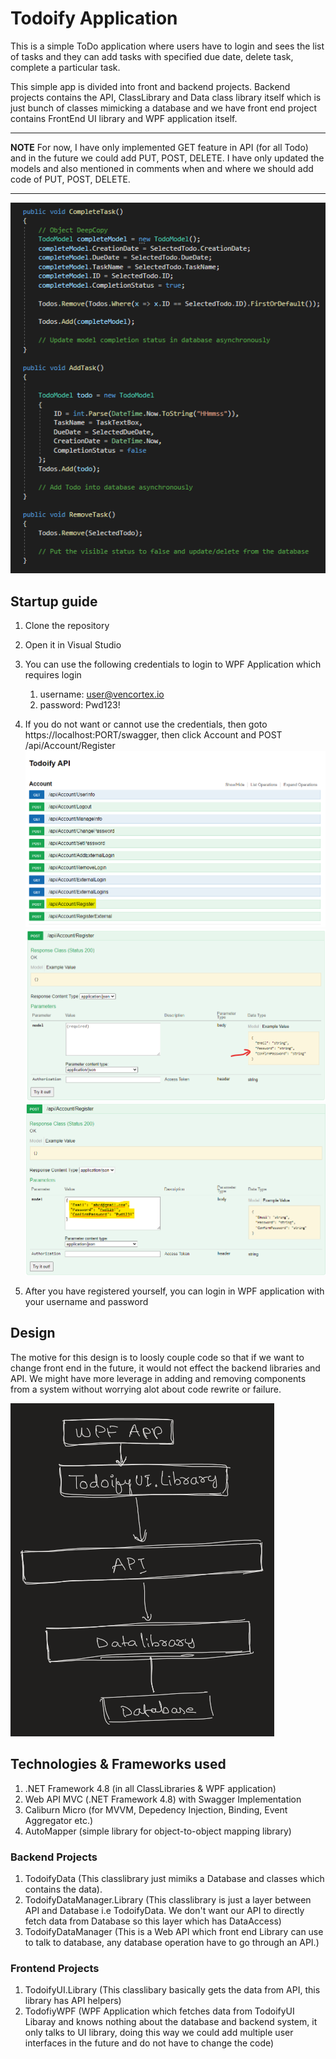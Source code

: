 # Todoify Application
This is a simple ToDo application where users have to login and sees the list of tasks and they can add tasks with specified due date, delete task, complete a particular task.

This simple app is divided into front and backend projects. Backend projects contains the API, ClassLibrary and Data class library itself which is just bunch of classes mimicking a database and we have 
front end project contains FrontEnd UI library and WPF application itself.

---
**NOTE**
For now, I have only implemented GET feature in API (for all Todo) and in the future we could add PUT, POST, DELETE. I have only updated the models and also mentioned in comments when and where we should add code of PUT, POST, DELETE.

---

![Code](./Images/code.png)


## Startup guide

1. Clone the repository 
2. Open it in Visual Studio
3. You can use the following credentials to login to WPF Application which requires login
	1. username: user@vencortex.io
	2. password: Pwd123!
5. If you do not want or cannot use the credentials, then goto https://localhost:PORT/swagger, then click Account and POST /api/Account/Register 
![Register 01](./Images/register1.png)
![Register 02](./Images/register2.png)
![Register 03](./Images/register3.png)

6. After you have registered yourself, you can login in WPF application with your username and password

## Design
The motive for this design is to loosly couple code so that if we want to change front end in the future, it would not effect the backend libraries and API. We might have more leverage in adding and removing components from a system without worrying alot about code rewrite or failure.

![design](./Images/design.png)

## Technologies & Frameworks used
1. .NET Framework 4.8 (in all ClassLibraries & WPF application)
2. Web API MVC (.NET Framework 4.8) with Swagger Implementation
3. Caliburn Micro (for MVVM, Depedency Injection, Binding, Event Aggregator etc.)
4. AutoMapper (simple library for object-to-object mapping library)



### Backend Projects
1. TodoifyData (This classlibrary just mimiks a Database and classes which contains the data).
2. TodoifyDataManager.Library (This classlibrary is just a layer between API and Database i.e TodoifyData. We don't want our API to directly fetch data from Database so this layer which has DataAccess)
3. TodoifyDataManager (This is a Web API which front end Library can use to talk to database, any database operation have to go through an API.)


### Frontend Projects
1. TodoifyUI.Library (This classlibary basically gets the data from API, this library has API helpers)
2. TodofiyWPF (WPF Application which fetches data from TodoifyUI Libaray and knows nothing about the database and backend system, it only talks to UI library, doing this way we could add multiple user interfaces in the future and do 
not have to change the code)
